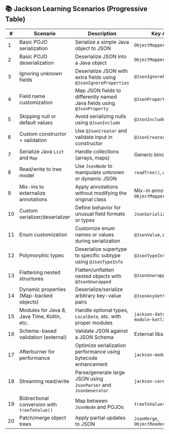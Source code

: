 ## 📚 Jackson Learning Scenarios (Progressive Table)

| #  | Scenario                                                   | Description                                                                 | Key APIs / Concepts                          |
|----|------------------------------------------------------------|-----------------------------------------------------------------------------|----------------------------------------------|
| 1  | Basic POJO serialization                                   | Serialize a simple Java object to JSON                                      | `ObjectMapper.writeValueAsString()`          |
| 2  | Basic POJO deserialization                                 | Deserialize JSON into a Java object                                         | `ObjectMapper.readValue()`                   |
| 3  | Ignoring unknown fields                                    | Deserialize JSON with extra fields using `@JsonIgnoreProperties`            | `@JsonIgnoreProperties`                      |
| 4  | Field name customization                                   | Map JSON fields to differently named Java fields using `@JsonProperty`      | `@JsonProperty`                              |
| 5  | Skipping null or default values                            | Avoid serializing nulls using `@JsonInclude`                                | `@JsonInclude`                               |
| 6  | Custom constructor + validation                            | Use `@JsonCreator` and validate input in constructor                        | `@JsonCreator`, `@JsonProperty`              |
| 7  | Serialize Java `List` and `Map`                            | Handle collections (arrays, maps)                                           | Generic binding                              |
| 8  | Read/write to tree model                                   | Use `JsonNode` to manipulate unknown or dynamic JSON                        | `readTree()`, `writeTree()`, `JsonNode`      |
| 9  | Mix-ins to externalize annotations                         | Apply annotations without modifying the original class                      | Mix-in annotations + `ObjectMapper.addMixIn` |
| 10 | Custom serializer/deserializer                             | Define behavior for unusual field formats or types                          | `JsonSerializer`, `JsonDeserializer`         |
| 11 | Enum customization                                         | Customize enum names or values during serialization                         | `@JsonValue`, `@JsonCreator` on enums        |
| 12 | Polymorphic types                                          | Deserialize supertype to specific subtype using `@JsonTypeInfo`             | `@JsonTypeInfo`, `@JsonSubTypes`             |
| 13 | Flattening nested structures                               | Flatten/unflatten nested objects with `@JsonUnwrapped`                      | `@JsonUnwrapped`                             |
| 14 | Dynamic properties (Map-backed objects)                    | Deserialize/serialize arbitrary key-value pairs                             | `@JsonAnyGetter`, `@JsonAnySetter`           |
| 15 | Modules for Java 8, Java Time, Kotlin, etc.                | Handle optional types, `LocalDate`, etc. with proper modules                | `jackson-datatype-jsr310`, `jackson-module-kotlin` |
| 16 | Schema-based validation (external)                         | Validate JSON against a JSON Schema                                         | External libs: Everit, NetworkNT             |
| 17 | Afterburner for performance                                | Optimize serialization performance using bytecode enhancement               | `jackson-module-afterburner`                 |
| 18 | Streaming read/write                                       | Parse/generate large JSON using `JsonParser` and `JsonGenerator`           | `jackson-core`                               |
| 19 | Bidirectional conversion with `treeToValue()`              | Map between `JsonNode` and POJOs                                            | `treeToValue()`, `valueToTree()`             |
| 20 | Patch/merge object trees                                   | Apply partial updates to JSON                                              | `JsonMerge`, `ObjectReader.readerForUpdating()` |
